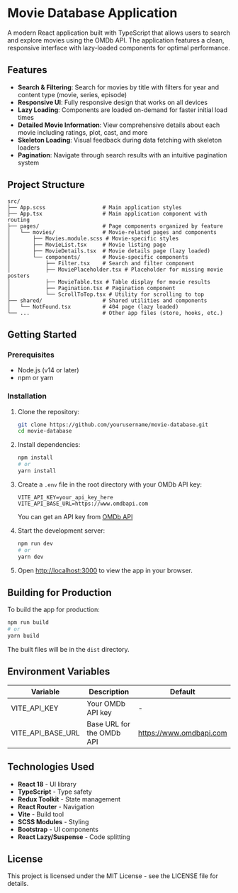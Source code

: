 # Movie Database Application

A modern React application built with TypeScript that allows users to search and explore movies using the OMDb API. The application features a clean, responsive interface with lazy-loaded components for optimal performance.

## Features

- **Search & Filtering**: Search for movies by title with filters for year and content type (movie, series, episode)
- **Responsive UI**: Fully responsive design that works on all devices
- **Lazy Loading**: Components are loaded on-demand for faster initial load times
- **Detailed Movie Information**: View comprehensive details about each movie including ratings, plot, cast, and more
- **Skeleton Loading**: Visual feedback during data fetching with skeleton loaders
- **Pagination**: Navigate through search results with an intuitive pagination system

## Project Structure

```
src/
├── App.scss                  # Main application styles
├── App.tsx                   # Main application component with routing
├── pages/                    # Page components organized by feature
│   └── movies/               # Movie-related pages and components
│       ├── Movies.module.scss # Movie-specific styles
│       ├── MovieList.tsx     # Movie listing page
│       ├── MovieDetails.tsx  # Movie details page (lazy loaded)
│       └── components/       # Movie-specific components
│           ├── Filter.tsx    # Search and filter component
│           ├── MoviePlaceholder.tsx # Placeholder for missing movie posters
│           ├── MovieTable.tsx # Table display for movie results
│           ├── Pagination.tsx # Pagination component
│           └── ScrollToTop.tsx # Utility for scrolling to top
├── shared/                   # Shared utilities and components
│   └── NotFound.tsx          # 404 page (lazy loaded)
└── ...                       # Other app files (store, hooks, etc.)
```

## Getting Started

### Prerequisites

- Node.js (v14 or later)
- npm or yarn

### Installation

1. Clone the repository:

   ```bash
   git clone https://github.com/yourusername/movie-database.git
   cd movie-database
   ```

2. Install dependencies:

   ```bash
   npm install
   # or
   yarn install
   ```

3. Create a `.env` file in the root directory with your OMDb API key:

   ```
   VITE_API_KEY=your_api_key_here
   VITE_API_BASE_URL=https://www.omdbapi.com
   ```

   You can get an API key from [OMDb API](http://www.omdbapi.com/apikey.aspx)

4. Start the development server:

   ```bash
   npm run dev
   # or
   yarn dev
   ```

5. Open [http://localhost:3000](http://localhost:3000) to view the app in your browser.

## Building for Production

To build the app for production:

```bash
npm run build
# or
yarn build
```

The built files will be in the `dist` directory.

## Environment Variables

| Variable          | Description               | Default                 |
| ----------------- | ------------------------- | ----------------------- |
| VITE_API_KEY      | Your OMDb API key         | -                       |
| VITE_API_BASE_URL | Base URL for the OMDb API | https://www.omdbapi.com |

## Technologies Used

- **React 18** - UI library
- **TypeScript** - Type safety
- **Redux Toolkit** - State management
- **React Router** - Navigation
- **Vite** - Build tool
- **SCSS Modules** - Styling
- **Bootstrap** - UI components
- **React Lazy/Suspense** - Code splitting

## License

This project is licensed under the MIT License - see the LICENSE file for details.
